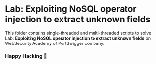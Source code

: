 # Lab: Exploiting NoSQL operator injection to extract unknown fields

This folder contains single-threaded and multi-threaded scripts to solve Lab: **Exploiting NoSQL operator injection to extract unknown fields** on WebSecurity Academy of PortSwigger company.

### Happy Hacking 👾
